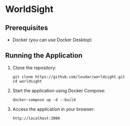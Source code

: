 # WorldSight

## Prerequisites

- Docker (you can use Docker Desktop)

## Running the Application

1. Clone the repository:
   ```
   git clone https://github.com/loudar/worldsight.git
   cd worldsight
   ```

2. Start the application using Docker Compose:
   ```
   docker-compose up -d --build
   ```

3. Access the application in your browser:
   ```
   http://localhost:3000
   ```
